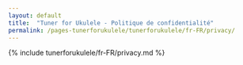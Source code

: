 ```yaml
---
layout: default
title:  "Tuner for Ukulele - Politique de confidentialité"
permalink: /pages-tunerforukulele/tunerforukulele/fr-FR/privacy/
---
```


{% include tunerforukulele/fr-FR/privacy.md %}
